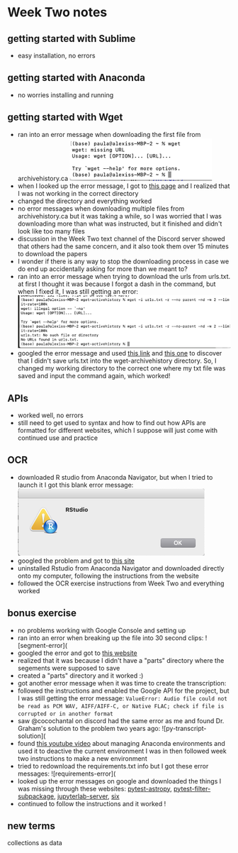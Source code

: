 # Week Two notes

## getting started with Sublime
- easy installation, no errors

## getting started with Anaconda
- no worries installing and running

## getting started with Wget
- ran into an error message when downloading the first file from archivehistory.ca ![ah-error](ah-error.png)
- when I looked up the error message, I got to [this page](https://stackoverflow.com/questions/33494067/lfs-version-7-8-wget-is-not-working) and I realized that I was not working in the correct directory
- changed the directory and everything worked
- no error messages when downloading multiple files from archivehistory.ca but it was taking a while, so I was worried that I was downloading more than what was instructed, but it finished and didn't look like too many files
- discussion in the Week Two text channel of the Discord server showed that others had the same concern, and it also took them over 15 minutes to download the papers
- I wonder if there is any way to stop the downloading process in case we do end up accidentally asking for more than we meant to?
- ran into an error message when trying to download the urls from urls.txt. at first I thought it was because I forgot a dash in the command, but when I fixed it, I was still getting an error: ![war-diaries-error](war-diaries-error.png)
- googled the error message and used [this link](https://stackoverflow.com/questions/33494067/lfs-version-7-8-wget-is-not-working) and [this one](https://askubuntu.com/questions/1190692/error-when-using-wget-to-download-a-list-of-urls-in-a-txt-file) to discover that I didn't save urls.txt into the wget-archivehistory directory. So, I changed my working directory to the correct one where my txt file was saved and input the command again, which worked!

## APIs
- worked well, no errors
- still need to get used to syntax and how to find out how APIs are formatted for different websites, which I suppose will just come with continued use and practice

## OCR
- downloaded R studio from Anaconda Navigator, but when I tried to launch it I got this blank error message: ![r-app-error](r-app-error.png)
- googled the problem and got to [this site](https://community.rstudio.com/t/r-does-not-launch-properly/8630/2)
- uninstalled Rstudio from Anaconda Navigator and downloaded directly onto my computer, following the instructions from the website
- followed the OCR exercise instructions from Week Two and everything worked 

## bonus exercise
- no problems working with Google Console and setting up
- ran into an error when breaking up the file into 30 second clips: ![segment-error](
- googled the error and got to [this website](https://stackoverflow.com/questions/58742620/ffmpeg-giving-me-failed-to-open-segment-error-trying-to-parse-wav-file-into-30)
- realized that it was because I didn't have a "parts" directory where the segements were supposed to save
- created a "parts" directory and it worked :)
- got another error message when it was time to create the transcription: 
- followed the instructions and enabled the Google API for the project, but I was still getting the error message: `ValueError: Audio file could not be read as PCM WAV, AIFF/AIFF-C, or Native FLAC; check if file is corrupted or in another format`
- saw @cocochantal on discord had the same error as me and found Dr. Graham's solution to the problem two years ago: ![py-transcript-solution](
- found [this youtube video](https://www.youtube.com/watch?v=EGaw6VXV3GI) about managing Anaconda environments and used it to deactive the current environment I was in then followed week two instructions to make a new environment
- tried to redownload the requirements.txt info but I got these error messages: ![requirements-error](
- looked up the error messages on google and downloaded the things I was missing through these websites: [pytest-astropy](https://pypi.org/project/pytest-astropy/), [pytest-filter-subpackage](https://pypi.org/project/pytest-filter-subpackage/), [jupyterlab-server](https://pypi.org/project/jupyterlab-server/), [six](https://pypi.org/project/six/#description)
- continued to follow the instructions and it worked !

## new terms


collections as data
